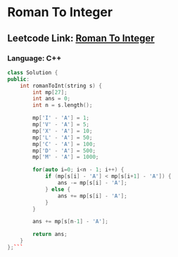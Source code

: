 # Roman To Integer

## Leetcode Link: [Roman To Integer](https://leetcode.com/problems/roman-to-integer/)
### Language: C++

```cpp
class Solution {
public:
    int romanToInt(string s) {
        int mp[27];
        int ans = 0;
        int n = s.length();

        mp['I' - 'A'] = 1;
        mp['V' - 'A'] = 5;
        mp['X' - 'A'] = 10;
        mp['L' - 'A'] = 50;
        mp['C' - 'A'] = 100;
        mp['D' - 'A'] = 500;
        mp['M' - 'A'] = 1000;

        for(auto i=0; i<n - 1; i++) {
            if (mp[s[i] - 'A'] < mp[s[i+1] - 'A']) {
                ans -= mp[s[i] - 'A'];
            } else {
                ans += mp[s[i] - 'A'];
            }
        }

        ans += mp[s[n-1] - 'A'];

        return ans;
    }
};```



